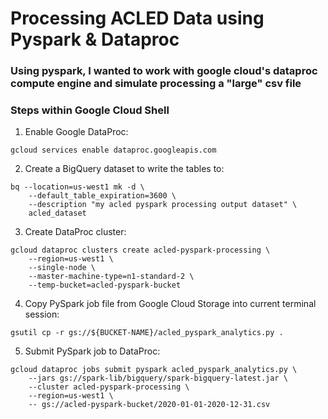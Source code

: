 # Processing ACLED Data using Pyspark & Dataproc 

### Using pyspark, I wanted to work with google cloud's dataproc compute engine and simulate processing a "large" csv file

### Steps within Google Cloud Shell
1. Enable Google DataProc: 

```gcloud services enable dataproc.googleapis.com``` 

2. Create a BigQuery dataset to write the tables to:
```
bq --location=us-west1 mk -d \
    --default_table_expiration=3600 \
    --description "my acled pyspark processing output dataset" \
    acled_dataset
```

3. Create DataProc cluster: 
```
gcloud dataproc clusters create acled-pyspark-processing \
    --region=us-west1 \
    --single-node \
    --master-machine-type=n1-standard-2 \
    --temp-bucket=acled-pyspark-bucket
```

4. Copy PySpark job file from Google Cloud Storage into current terminal session:

```gsutil cp -r gs://${BUCKET-NAME}/acled_pyspark_analytics.py .```

5. Submit PySpark job to DataProc: 

```
gcloud dataproc jobs submit pyspark acled_pyspark_analytics.py \
    --jars gs://spark-lib/bigquery/spark-bigquery-latest.jar \
    --cluster acled-pyspark-processing \
    --region=us-west1 \
    -- gs://acled-pyspark-bucket/2020-01-01-2020-12-31.csv
```
